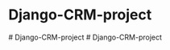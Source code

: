 # Django-CRM-project
#   D j a n g o - C R M - p r o j e c t  
 #   D j a n g o - C R M - p r o j e c t  
 